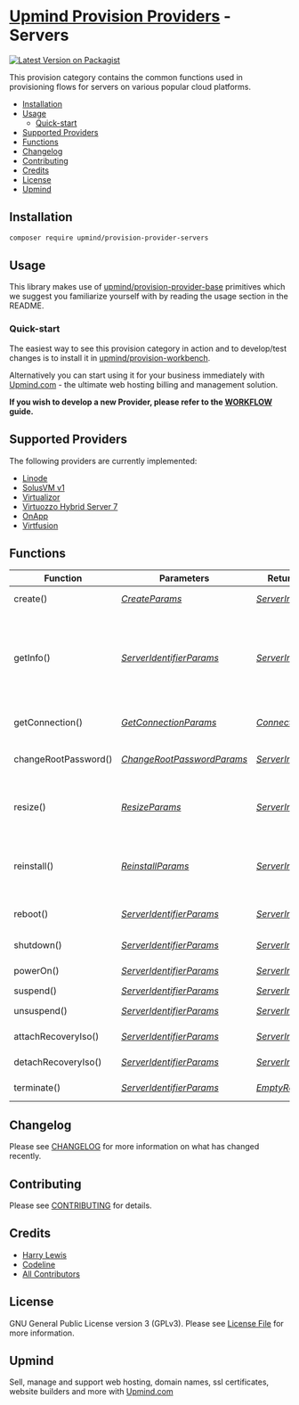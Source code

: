 # [Upmind Provision Providers](https://github.com/upmind-automation) - Servers

[![Latest Version on Packagist](https://img.shields.io/packagist/v/upmind/provision-provider-servers.svg?style=flat-square)](https://packagist.org/packages/upmind/provision-provider-servers)

This provision category contains the common functions used in provisioning flows for servers on various popular cloud platforms.

- [Installation](#installation)
- [Usage](#usage)
  - [Quick-start](#quick-start)
- [Supported Providers](#supported-providers)
- [Functions](#functions)
- [Changelog](#changelog)
- [Contributing](#contributing)
- [Credits](#credits)
- [License](#license)
- [Upmind](#upmind)

## Installation

```bash
composer require upmind/provision-provider-servers
```

## Usage

This library makes use of [upmind/provision-provider-base](https://packagist.org/packages/upmind/provision-provider-base) primitives which we suggest you familiarize yourself with by reading the usage section in the README.

### Quick-start

The easiest way to see this provision category in action and to develop/test changes is to install it in [upmind/provision-workbench](https://github.com/upmind-automation/provision-workbench#readme).

Alternatively you can start using it for your business immediately with [Upmind.com](https://upmind.com/start) - the ultimate web hosting billing and management solution.

**If you wish to develop a new Provider, please refer to the [WORKFLOW](WORKFLOW.md) guide.**

## Supported Providers

The following providers are currently implemented:
  - [Linode](https://www.linode.com/docs/api/)
  - [SolusVM v1](https://docs.solusvm.com/v1/api/API%2Boverview.html)
  - [Virtualizor](https://www.virtualizor.com/docs/admin-api/virtual-servers/)
  - [Virtuozzo Hybrid Server 7](https://docs.virtuozzo.com/legacy/va61/Virtuozzo_Automator_Agent_XML_API_Reference.pdf)
  - [OnApp](https://docs.onapp.com/apim/6.0)
  - [Virtfusion](https://docs.virtfusion.com/api/)

## Functions

| Function | Parameters | Return Data | Description |
|---|---|---|---|
| create() | [_CreateParams_](src/Data/CreateParams.php) | [_ServerInfoResult_](src/Data/ServerInfoResult.php) | Create and boot a new server |
| getInfo() | [_ServerIdentifierParams_](src/Data/ServerIdentifierParams.php) | [_ServerInfoResult_](src/Data/ServerInfoResult.php) | Get information about a server such as its label, current state (running/rebooting etc), image (e.g., ubuntu), size and region |
| getConnection() | [_GetConnectionParams_](src/Data/GetConnectionParams.php) | [_ConnectionResult_](src/Data/ConnectionResult.php) | Get a command to connect to a server |
| changeRootPassword() | [_ChangeRootPasswordParams_](src/Data/ChangeRootPasswordParams.php) | [_ServerInfoResult_](src/Data/ServerInfoResult.php) | Update the root password used to SSH into a server |
| resize() | [_ResizeParams_](src/Data/ResizeParams.php) | [_ServerInfoResult_](src/Data/ServerInfoResult.php) | Redeploy an existing server with a different resource allocation |
| reinstall() | [_ReinstallParams_](src/Data/ReinstallParams.php) | [_ServerInfoResult_](src/Data/ServerInfoResult.php) | Reinstall (wipe/reset) an existing server server using a particular image |
| reboot() | [_ServerIdentifierParams_](src/Data/ServerIdentifierParams.php) | [_ServerInfoResult_](src/Data/ServerInfoResult.php) | Reboot (shutdown then power-on) a running server |
| shutdown() | [_ServerIdentifierParams_](src/Data/ServerIdentifierParams.php) | [_ServerInfoResult_](src/Data/ServerInfoResult.php) | Shut down a running server |
| powerOn() | [_ServerIdentifierParams_](src/Data/ServerIdentifierParams.php) | [_ServerInfoResult_](src/Data/ServerInfoResult.php) | Boot a powered-off server |
| suspend() | [_ServerIdentifierParams_](src/Data/ServerIdentifierParams.php) | [_ServerInfoResult_](src/Data/ServerInfoResult.php) | Suspend a server |
| unsuspend() | [_ServerIdentifierParams_](src/Data/ServerIdentifierParams.php) | [_ServerInfoResult_](src/Data/ServerInfoResult.php) | Unsuspend a server |
| attachRecoveryIso() | [_ServerIdentifierParams_](src/Data/ServerIdentifierParams.php) | [_ServerInfoResult_](src/Data/ServerInfoResult.php) | Attach recovery ISO |
| detachRecoveryIso() | [_ServerIdentifierParams_](src/Data/ServerIdentifierParams.php) | [_ServerInfoResult_](src/Data/ServerInfoResult.php) | Detach recovery ISO |
| terminate() | [_ServerIdentifierParams_](src/Data/ServerIdentifierParams.php) | [_EmptyResult_](src/Data/EmptyResult.php) | Terminate (delete) an existing server |

## Changelog

Please see [CHANGELOG](CHANGELOG.md) for more information on what has changed recently.

## Contributing

Please see [CONTRIBUTING](CONTRIBUTING.md) for details.

## Credits

 - [Harry Lewis](https://github.com/uphlewis)
 - [Codeline](https://github.com/CodelineNL)
 - [All Contributors](../../contributors)

## License

GNU General Public License version 3 (GPLv3). Please see [License File](LICENSE.md) for more information.

## Upmind

Sell, manage and support web hosting, domain names, ssl certificates, website builders and more with [Upmind.com](https://upmind.com/start)
